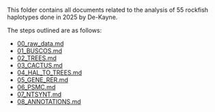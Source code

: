 This folder contains all documents related to the analysis of 55 rockfish haplotypes done in 2025 by De-Kayne.

The steps outlined are as follows:

- [00_raw_data.md](https://github.com/sudmantlab/rishi/blob/main/rockfish_cactus/rockfish55_all_analyses/00_raw_data.md)
- [01_BUSCOS.md](https://github.com/sudmantlab/rishi/blob/main/rockfish_cactus/rockfish55_all_analyses/01_BUSCOS.md)
- [02_TREES.md](https://github.com/sudmantlab/rishi/blob/main/rockfish_cactus/rockfish55_all_analyses/02_TREES.md)
- [03_CACTUS.md](https://github.com/sudmantlab/rishi/blob/main/rockfish_cactus/rockfish55_all_analyses/03_CACTUS.md)
- [04_HAL_TO_TREES.md](https://github.com/sudmantlab/rishi/blob/main/rockfish_cactus/rockfish55_all_analyses/04_HAL_TO_TREES.md)
- [05_GENE_RER.md](https://github.com/sudmantlab/rishi/blob/main/rockfish_cactus/rockfish55_all_analyses/05_GENE_RER.md)
- [06_PSMC.md](https://github.com/sudmantlab/rishi/blob/main/rockfish_cactus/rockfish55_all_analyses/06_PSMC.md)
- [07_NTSYNT.md](https://github.com/sudmantlab/rishi/blob/main/rockfish_cactus/rockfish55_all_analyses/07_NTSYNT.md)
- [08_ANNOTATIONS.md](https://github.com/sudmantlab/rishi/blob/main/rockfish_cactus/rockfish55_all_analyses/08_ANNOTATIONS.md)
